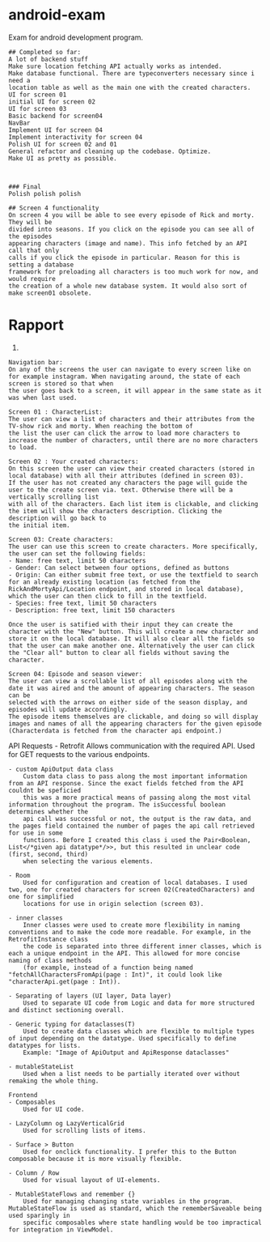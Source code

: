 # android-exam
Exam for android development program.
    
    ## Completed so far:
    A lot of backend stuff
    Make sure location fetching API actually works as intended.
    Make database functional. There are typeconverters necessary since i need a 
    location table as well as the main one with the created characters.
    UI for screen 01
    initial UI for screen 02
    UI for screen 03
    Basic backend for screen04
    NavBar
    Implement UI for screen 04
    Implement interactivity for screen 04
    Polish UI for screen 02 and 01
    General refactor and cleaning up the codebase. Optimize.
    Make UI as pretty as possible.


    
    ### Final 
    Polish polish polish

    ## Screen 4 functionality
    On screen 4 you will be able to see every episode of Rick and morty. They will be
    divided into seasons. If you click on the episode you can see all of the episodes
    appearing characters (image and name). This info fetched by an API call that only
    calls if you click the episode in particular. Reason for this is setting a database
    framework for preloading all characters is too much work for now, and would require
    the creation of a whole new database system. It would also sort of make screen01 obsolete.

# Rapport
1. 

    Navigation bar:
    On any of the screens the user can navigate to every screen like on for example instagram. When navigating around, the state of each screen is stored so that when
    the user goes back to a screen, it will appear in the same state as it was when last used.

    Screen 01 : CharacterList:
    The user can view a list of characters and their attributes from the TV-show rick and morty. When reaching the bottom of
    the list the user can click the arrow to load more characters to increase the number of characters, until there are no more characters to load.

    Screen 02 : Your created characters:
    On this screen the user can view their created characters (stored in local database) with all their attributes (defined in screen 03). 
    If the user has not created any characters the page will guide the user to the create screen via. text. Otherwise there will be a vertically scrolling list
    with all of the characters. Each list item is clickable, and clicking the item will show the characters description. Clicking the description will go back to
    the initial item.

    Screen 03: Create characters:
    The user can use this screen to create characters. More specifically, the user can set the following fields:
    - Name: free text, limit 50 characters
    - Gender: Can select between four options, defined as buttons
    - Origin: Can either submit free text, or use the textfield to search for an already existing location (as fetched from the RickAndMortyApi/Location endpoint, and stored in local database),
    which the user can then click to fill in the textfield.
    - Species: free text, limit 50 characters
    - Description: free text, limit 150 characters
    
    Once the user is satified with their input they can create the character with the "New" button. This will create a new character and store it on the local database. It will also clear all the fields so that the user can make another one. Alternatively the user can click the "Clear all" button to clear all fields without saving the character.

    Screen 04: Episode and season viewer:
    The user can view a scrollable list of all episodes along with the date it was aired and the amount of appearing characters. The season can be 
    selected with the arrows on either side of the season display, and episodes will update accordingly.
    The episode items themselves are clickable, and doing so will display images and names of all the appearing characters for the given episode
    (Characterdata is fetched from the character api endpoint.) 


API Requests
    - Retrofit
        Allows communication with the required API. Used for GET requests to the various endpoints. 

    - custom ApiOutput data class
        Custom data class to pass along the most important information from an API response. Since the exact fields fetched from the API couldnt be speficied
        this was a more practical means of passing along the most vital information throughout the program. The isSuccessful boolean determines whether the
        api call was successful or not, the output is the raw data, and the pages field contained the number of pages the api call retrieved for use in some
        functions. Before I created this class i used the Pair<Boolean, List</*given api datatype*/>>, but this resulted in unclear code (first, second, third)
        when selecting the various elements.  

    - Room
        Used for configuration and creation of local databases. I used two, one for created characters for screen 02(CreatedCharacters) and one for simplified
        locations for use in origin selection (screen 03). 

    - inner classes
        Inner classes were used to create more flexibility in naming conventions and to make the code more readable. For example, in the RetrofitInstance class
        the code is separated into three different inner classes, which is each a unique endpoint in the API. This allowed for more concise naming of class methods
        (for example, instead of a function being named "fetchAllCharactersFromApi(page : Int)", it could look like "characterApi.get(page : Int)).

    - Separating of layers (UI layer, Data layer)
        Used to separate UI code from Logic and data for more structured and distinct sectioning overall.

    - Generic typing for dataclasses(T)
        Used to create data classes which are flexible to multiple types of input depending on the datatype. Used specifically to define datatypes for lists.
        Example: "Image of ApiOutput and ApiResponse dataclasses"

    - mutableStateList
        Used when a list needs to be partially iterated over without remaking the whole thing.

    Frontend
    - Composables
        Used for UI code.

    - LazyColumn og LazyVerticalGrid
        Used for scrolling lists of items.

    - Surface > Button
        Used for onclick functionality. I prefer this to the Button composable because it is more visually flexible.

    - Column / Row
        Used for visual layout of UI-elements. 

    - MutableStateFlows and remember {}
        Used for managing changing state variables in the program. MutableStateFlow is used as standard, which the rememberSaveable being used sparingly in
        specific composables where state handling would be too impractical for integration in ViewModel.
